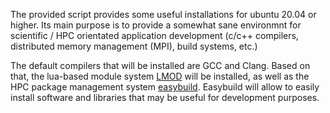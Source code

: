 The provided script provides some useful installations for ubuntu 20.04 or higher. Its main purpose is to provide a somewhat sane environmnt for scientific / HPC orientated application development (c/c++ compilers, distributed memory management (MPI), build systems, etc.)

The default compilers that will be installed are GCC and Clang. Based on that, the lua-based module system [LMOD](https://lmod.readthedocs.io/en/latest/) will be installed, as well as the HPC package management system [easybuild](https://docs.easybuild.io/en/latest/index.html). Easybuild will allow to easily install software and libraries that may be useful for development purposes.
